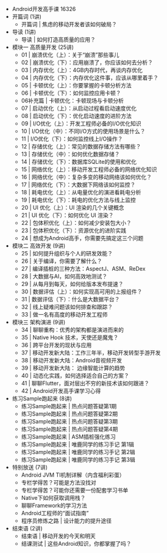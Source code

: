 - Android开发高手课 16326
- 开篇词 (1讲)
	- 开篇词 | 焦虑的移动开发者该如何破局？
- 导读 (1讲)
	- 导读 | 如何打造高质量的应用？
- 模块一 高质量开发 (25讲)
	- 01 | 崩溃优化（上）：关于“崩溃”那些事儿
	- 02 | 崩溃优化（下）：应用崩溃了，你应该如何去分析？
	- 03 | 内存优化（上）：4GB内存时代，再谈内存优化
	- 04 | 内存优化（下）：内存优化这件事，应该从哪里着手？
	- 05 | 卡顿优化（上）：你要掌握的卡顿分析方法
	- 06 | 卡顿优化（下）：如何监控应用卡顿？
	- 06补充篇 | 卡顿优化：卡顿现场与卡顿分析
	- 07 | 启动优化（上）：从启动过程看启动速度优化
	- 08 | 启动优化（下）：优化启动速度的进阶方法
	- 09 | I/O优化（上）：开发工程师必备的I/O优化知识
	- 10 | I/O优化（中）：不同I/O方式的使用场景是什么？
	- 11 | I/O优化（下）：如何监控线上I/O操作？
	- 12 | 存储优化（上）：常见的数据存储方法有哪些？
	- 13 | 存储优化（中）：如何优化数据存储？
	- 14 | 存储优化（下）：数据库SQLite的使用和优化
	- 15 | 网络优化（上）：移动开发工程师必备的网络优化知识
	- 16 | 网络优化（中）：复杂多变的移动网络该如何优化？
	- 17 | 网络优化（下）：大数据下网络该如何监控？
	- 18 | 耗电优化（上）：从电量优化的演进看耗电分析
	- 19 | 耗电优化（下）：耗电的优化方法与线上监控
	- 20 | UI 优化（上）：UI 渲染的几个关键概念
	- 21 | UI 优化（下）：如何优化 UI 渲染？
	- 22 | 包体积优化（上）：如何减少安装包大小？
	- 23 | 包体积优化（下）：资源优化的进阶实践
	- 24 | 想成为Android高手，你需要先搞定这三个问题
- 模块二 高效开发 (9讲)
	- 25 | 如何提升组织与个人的研发效能？
	- 26 | 关于编译，你需要了解什么？
	- 27 | 编译插桩的三种方法：AspectJ、ASM、ReDex
	- 28 | 大数据与AI，如何高效地测试？
	- 29 | 从每月到每天，如何给版本发布提速？
	- 30 | 数据评估（上）：如何实现高可用的上报组件？
	- 31 | 数据评估（下）：什么是大数据平台？
	- 32 | 线上疑难问题该如何排查和跟踪？
	- 33 | 做一名有高度的移动开发工程师
- 模块三 架构演进 (9讲)
	- 34 | 聊聊重构：优秀的架构都是演进而来的
	- 35 | Native Hook 技术，天使还是魔鬼？
	- 36 | 跨平台开发的现状与应用
	- 37 | 移动开发新大陆：工作三年半，移动开发转型手游开发
	- 38 | 移动开发新大陆：Android音视频开发
	- 39 | 移动开发新大陆： 边缘智能计算的趋势
	- 40 | 动态化实践，如何选择适合自己的方案？
	- 41 | 聊聊Flutter，面对层出不穷的新技术该如何跟进？
	- 42 | Android开发高手课学习心得
- 练习Sample跑起来 (8讲)
	- 练习Sample跑起来 | 热点问题答疑第1期
	- 练习Sample跑起来 | 热点问题答疑第2期
	- 练习Sample跑起来 | 热点问题答疑第3期
	- 练习Sample跑起来 | 热点问题答疑第4期
	- 练习Sample跑起来 | ASM插桩强化练习
	- 练习Sample跑起来 | 唯鹿同学的练习手记 第1辑
	- 练习Sample跑起来 | 唯鹿同学的练习手记 第2辑
	- 练习Sample跑起来 | 唯鹿同学的练习手记 第3辑
- 特别放送 (7讲)
	- Android JVM TI机制详解（内含福利彩蛋）
	- 专栏学得苦？可能是方法没找对
	- 专栏学得苦？可能你还需要一份配套学习书单
	- Native下如何获取调用栈？
	- 聊聊Framework的学习方法
	- Android工程师的“面试指南”
	- 程序员修炼之路 | 设计能力的提升途径
- 结束语 (2讲)
	- 结束语 | 移动开发的今天和明天
	- 结课测试 | 这些Android知识，你都掌握了吗？